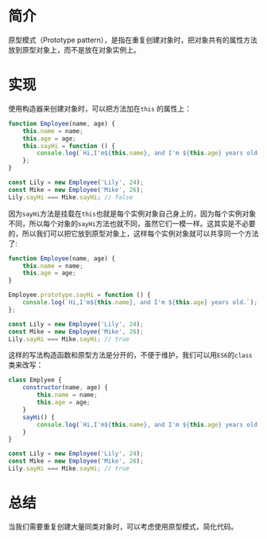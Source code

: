 # 简介

原型模式（Prototype pattern），是指在重复创建对象时，把对象共有的属性方法放到原型对象上，而不是放在对象实例上。

# 实现

使用构造器来创建对象时，可以把方法加在`this` 的属性上：

```javascript
function Employee(name, age) {
	this.name = name;
	this.age = age;
	this.sayHi = function () {
		console.log(`Hi,I'm${this.name}, and I'm ${this.age} years old.`);
	};
}

const Lily = new Employee('Lily', 24);
const Mike = new Employee('Mike', 26);
Lily.sayHi === Mike.sayHi; // false
```

因为`sayHi`方法是挂载在`this`也就是每个实例对象自己身上的，因为每个实例对象不同，所以每个对象的`sayHi`方法也就不同，虽然它们一模一样。这其实是不必要的，所以我们可以把它放到原型对象上，这样每个实例对象就可以共享同一个方法了:

```javascript
function Employee(name, age) {
	this.name = name;
	this.age = age;
}

Employee.prototype.sayHi = function () {
	console.log(`Hi,I'm${this.name}, and I'm ${this.age} years old.`);
};

const Lily = new Employee('Lily', 24);
const Mike = new Employee('Mike', 26);
Lily.sayHi === Mike.sayHi; // true
```

这样的写法构造函数和原型方法是分开的，不便于维护，我们可以用`ES6`的`class`类来改写：

```javascript
class Emplyee {
	constructor(name, age) {
		this.name = name;
		this.age = age;
	}
	sayHi() {
		console.log(`Hi,I'm${this.name}, and I'm ${this.age} years old.`);
	}
}

const Lily = new Employee('Lily', 24);
const Mike = new Employee('Mike', 26);
Lily.sayHi === Mike.sayHi; // true
```

# 总结

当我们需要重复创建大量同类对象时，可以考虑使用原型模式，简化代码。
